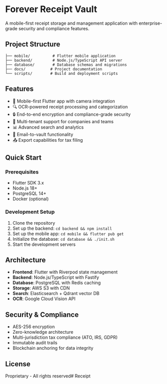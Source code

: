 # Forever Receipt Vault

A mobile-first receipt storage and management application with enterprise-grade security and compliance features.

## Project Structure

```
├── mobile/          # Flutter mobile application
├── backend/         # Node.js/TypeScript API server
├── database/        # Database schemas and migrations
├── docs/           # Project documentation
└── scripts/        # Build and deployment scripts
```

## Features

- 📱 Mobile-first Flutter app with camera integration
- 🔍 OCR-powered receipt processing and categorization
- 🔒 End-to-end encryption and compliance-grade security
- 👥 Multi-tenant support for companies and teams
- 📊 Advanced search and analytics
- 📧 Email-to-vault functionality
- 📤 Export capabilities for tax filing

## Quick Start

### Prerequisites
- Flutter SDK 3.x
- Node.js 18+
- PostgreSQL 14+
- Docker (optional)

### Development Setup

1. Clone the repository
2. Set up the backend: `cd backend && npm install`
3. Set up the mobile app: `cd mobile && flutter pub get`
4. Initialize the database: `cd database && ./init.sh`
5. Start the development servers

## Architecture

- **Frontend**: Flutter with Riverpod state management
- **Backend**: Node.js/TypeScript with Fastify
- **Database**: PostgreSQL with Redis caching
- **Storage**: AWS S3 with CDN
- **Search**: Elasticsearch + Qdrant vector DB
- **OCR**: Google Cloud Vision API

## Security & Compliance

- AES-256 encryption
- Zero-knowledge architecture
- Multi-jurisdiction tax compliance (ATO, IRS, GDPR)
- Immutable audit trails
- Blockchain anchoring for data integrity

## License

Proprietary - All rights reserved#   R e c e i p t  
 